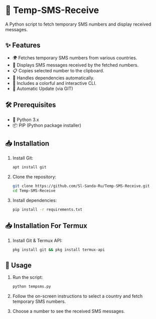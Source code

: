 # 📱 Temp-SMS-Receive

A Python script to fetch temporary SMS numbers and display received messages.

## ✨ Features

- 🌍 Fetches temporary SMS numbers from various countries.
- 📩 Displays SMS messages received by the fetched numbers.
- 📋 Copies selected number to the clipboard.
- 🔄 Handles dependencies automatically.
- 🎨 Includes a colorful and interactive CLI.
- 🔄 Automatic Update (via GIT)

## 🛠️ Prerequisites

- 🐍 Python 3.x
- 📦 PIP (Python package installer)

## 📥 Installation

1. Install Git:
    ```bash
    apt install git
    ```
   
2. Clone the repository:

    ```bash
    git clone https://github.com/Sl-Sanda-Ru/Temp-SMS-Receive.git
    cd Temp-SMS-Receive
    ```

3. Install dependencies:

    ```bash
    pip install -r requirements.txt
    ```

## 📥 Installation For Termux

1. Install Git & Termux API:
   ```bash
   pkg install git && pkg install termux-api
   ```


## 🚀 Usage

1. Run the script:

    ```bash
    python tempsms.py
    ```

2. Follow the on-screen instructions to select a country and fetch temporary SMS numbers.

3. Choose a number to see the received SMS messages.
